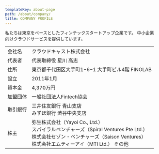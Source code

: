 ```yaml
---
templateKey: about-page
path: /about/company/
title: COMPANY PROFILE
---
```

私たちは東京をベースとしたフィンテックスタートアップ企業です。
中小企業向けクラウドサービスを提供しています。

<table class="table is-hoverable is-fullwidth">
          <tbody>
            <tr>
              <td>会社名</td>
              <td>クラウドキャスト株式会社</td>
            </tr>
            <tr>
              <td>代表者</td>
              <td>代表取締役 星川 高志</td>
            </tr>
            <tr>
              <td>住所</td>
              <td>東京都千代田区大手町1−6−1 大手町ビル4階 FINOLAB</td>
            </tr>
            <tr>
              <td>設立</td>
              <td>2011年1月</td>
            </tr>
            <tr>
              <td>資本金</td>
              <td>4,370万円</td>
            </tr>
            <tr>
              <td>加盟団体</td>
              <td>一般社団法人Fintech協会</td>
            </tr>
            <tr>
              <td>取引銀行</td>
              <td>三井住友銀行 青山支店<br />みずほ銀行 渋谷中央支店</td>
            </tr>
            <tr>
              <td>株主</td>
              <td>弥生株式会社（Yayoi Co., Ltd.）<br />スパイラルベンチャーズ（Spiral Ventures Pte Ltd.）<br />株式会社セゾン・ベンチャーズ（Saison Ventures）<br />株式会社エムティーアイ（MTI Ltd.）
その他</td>
            </tr>
          </tbody>
        </table>
